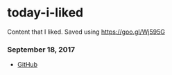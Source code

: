 
# today-i-liked 
Content that I liked. Saved using https://goo.gl/Wj595G 

### September 18, 2017 
- [GitHub](https://github.com/) 
